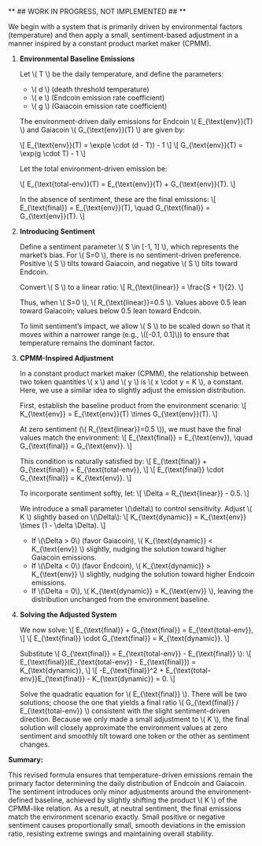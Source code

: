 
** ## WORK IN PROGRESS, NOT IMPLEMENTED  ## **

We begin with a system that is primarily driven by environmental factors (temperature) and then apply a small, sentiment-based adjustment in a manner inspired by a constant product market maker (CPMM).

1. **Environmental Baseline Emissions**

   Let \\( T \\) be the daily temperature, and define the parameters:
   - \\( d \\) (death threshold temperature)
   - \\( e \\) (Endcoin emission rate coefficient)
   - \\( g \\) (Gaiacoin emission rate coefficient)

   The environment-driven daily emissions for Endcoin \\( E_{\\text{env}}(T) \\) and Gaiacoin \\( G_{\\text{env}}(T) \\) are given by:

   \\[
   E_{\text{env}}(T) = \exp(e \cdot (d - T)) - 1
   \\]
   \\[
   G_{\text{env}}(T) = \exp(g \cdot T) - 1
   \\]

   Let the total environment-driven emission be:

   \\[
   E_{\text{total-env}}(T) = E_{\text{env}}(T) + G_{\text{env}}(T).
   \\]

   In the absence of sentiment, these are the final emissions:
   \\[
   E_{\\text{final}} = E_{\\text{env}}(T), \\quad G_{\\text{final}} = G_{\\text{env}}(T).
   \\]

2. **Introducing Sentiment**

   Define a sentiment parameter \\( S \\in [-1, 1] \\), which represents the market’s bias. For \\( S=0 \\), there is no sentiment-driven preference. Positive \\( S \\) tilts toward Gaiacoin, and negative \\( S \\) tilts toward Endcoin.

   Convert \\( S \\) to a linear ratio:
   \\[
   R_{\\text{linear}} = \\frac{S + 1}{2}.
   \\]

   Thus, when \\( S=0 \\), \\( R_{\text{linear}}=0.5 \\). Values above 0.5 lean toward Gaiacoin; values below 0.5 lean toward Endcoin.

   To limit sentiment’s impact, we allow \\( S \\) to be scaled down so that it moves within a narrower range (e.g., \\([-0.1, 0.1]\\)) to ensure that temperature remains the dominant factor.

3. **CPMM-Inspired Adjustment**

   In a constant product market maker (CPMM), the relationship between two token quantities \\( x \\) and \\( y \\) is \\( x \\cdot y = K \\), a constant. Here, we use a similar idea to slightly adjust the emission distribution.

   First, establish the baseline product from the environment scenario:
   \\[
   K_{\text{env}} = E_{\\text{env}}(T) \\times G_{\\text{env}}(T).
   \\]

   At zero sentiment (\\( R_{\text{linear}}=0.5 \\)), we must have the final values match the environment:
   \\[
   E_{\\text{final}} = E_{\\text{env}}, \\quad G_{\\text{final}} = G_{\\text{env}}.
   \\]

   This condition is naturally satisfied by:
   \\[
   E_{\text{final}} + G_{\text{final}} = E_{\text{total-env}},
   \\]
   \\[
   E_{\text{final}} \cdot G_{\text{final}} = K_{\text{env}}.
   \\]

   To incorporate sentiment softly, let:
   \\[
   \\Delta = R_{\\text{linear}} - 0.5.
   \\]

   We introduce a small parameter \\(\\delta\\) to control sensitivity. Adjust \\( K \\) slightly based on \\(\\Delta\\):
   \\[
   K_{\\text{dynamic}} = K_{\\text{env}} \\times (1 - \delta \Delta).
   \\]

   - If \\(\\Delta > 0\\) (favor Gaiacoin), \\( K_{\\text{dynamic}} < K_{\\text{env}} \\) slightly, nudging the solution toward higher Gaiacoin emissions.
   - If \\(\\Delta < 0\\) (favor Endcoin), \\( K_{\text{dynamic}} > K_{\\text{env}} \\) slightly, nudging the solution toward higher Endcoin emissions.
   - If \\(\\Delta = 0\\), \\( K_{\\text{dynamic}} = K_{\\text{env}} \\), leaving the distribution unchanged from the environment baseline.

4. **Solving the Adjusted System**

   We now solve:
   \\[
   E_{\text{final}} + G_{\\text{final}} = E_{\\text{total-env}},
   \\]
   \\[
   E_{\text{final}} \\cdot G_{\\text{final}} = K_{\\text{dynamic}}.
   \\]

   Substitute \\( G_{\text{final}} = E_{\\text{total-env}} - E_{\\text{final}} \\):
   \\[
   E_{\text{final}}(E_{\text{total-env}} - E_{\text{final}}) = K_{\text{dynamic}},
   \\]
   \\[
   -E_{\\text{final}}^2 + E_{\text{total-env}}E_{\\text{final}} - K_{\\text{dynamic}} = 0.
   \\]

   Solve the quadratic equation for \\( E_{\\text{final}} \\). There will be two solutions; choose the one that yields a final ratio \\( G_{\\text{final}} / E_{\\text{total-env}} \\) consistent with the slight sentiment-driven direction. Because we only made a small adjustment to \\( K \\), the final solution will closely approximate the environment values at zero sentiment and smoothly tilt toward one token or the other as sentiment changes.

**Summary:**

This revised formula ensures that temperature-driven emissions remain the primary factor determining the daily distribution of Endcoin and Gaiacoin. The sentiment introduces only minor adjustments around the environment-defined baseline, achieved by slightly shifting the product \\( K \\) of the CPMM-like relation. As a result, at neutral sentiment, the final emissions match the environment scenario exactly. Small positive or negative sentiment causes proportionally small, smooth deviations in the emission ratio, resisting extreme swings and maintaining overall stability.